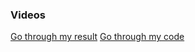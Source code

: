 ### Videos
[Go through my result](https://youtu.be/x8v4gRSYDXU)
[Go through my code](https://youtu.be/xt9BoDIlMyg)
